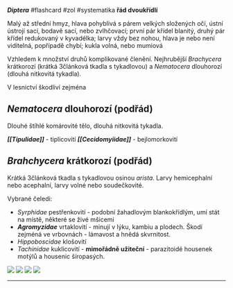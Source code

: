 ***Diptera*** #flashcard #zol #systematika
**řád dvoukřídlí**

Malý až střední hmyz, hlava pohyblivá s párem velkých složených očí, ústní ústrojí sací, bodavě sací, nebo zvlhčovací; první pár křídel blanitý, druhý pár křídel redukovaný v kyvadélka; larvy vždy bez nohou, hlava je nebo není viditelná, popřípadě chybí; kukla volná, nebo mumiová

Vzhledem k množství druhů komplikované členění. Nejhrubější *Brachycera* krátkorozí (krátká 3článková tkadla s tykadlovou) a *Nematocera* dlouhorozí (dlouhá nitkovitá tykadla).

V lesnictví škodliví zejména

## *Nematocera* dlouhorozí (podřád)
Dlouhé štíhlé komárovité tělo, dlouhá nitkovitá tykadla.

***[[Tipulidae]]*** - tiplicovití
***[[Cecidomyiidae]]*** - bejlomorkovití

## *Brahchycera* krátkorozí (podřád)
Krátká 3článková tkadla s tykadlovou osinou *arista*. Larvy hemicephalní nebo acephalní, larvy volné nebo soudečkovité.

Vybrané čeledi:

- *Syrphidae* pestřenkovití - podobní žahadlovým blankokřídlým, umí stát na místě, některé se živé mšicemi
- ***Agromyzidae*** vrtaklovití - minují v lýku, kambiu a plodech. Škodí zejméná ve vrbovnách - lámavost a hnědá skvrnitost.
- *Hippoboscidae* klošovití
- *Tachinidae* kuklicovití - **mimořádně užiteční** - parazitoidé housenek motýlů a housenic šíropasých.



![](Pasted%20image%2020210615215814.png) ![](Pasted%20image%2020210615215817.png) ![](Pasted%20image%2020210615215821.png) ![](Pasted%20image%2020210615215825.png)

---
	